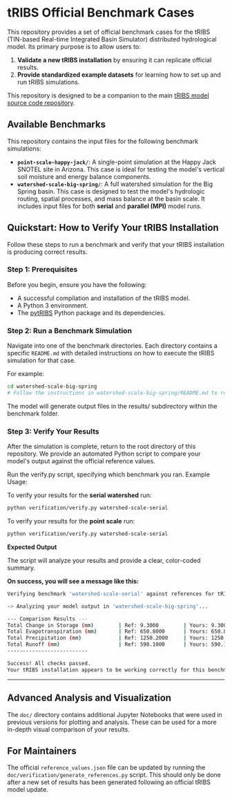 # tRIBS Official Benchmark Cases

This repository provides a set of official benchmark cases for the tRIBS (TIN-based Real-time Integrated Basin Simulator) distributed hydrological model. Its primary purpose is to allow users to:

1.  **Validate a new tRIBS installation** by ensuring it can replicate official results.
2.  **Provide standardized example datasets** for learning how to set up and run tRIBS simulations.

This repository is designed to be a companion to the main [tRIBS model source code repository](https://github.com/tRIBS-Model/tRIBS).

## Available Benchmarks

This repository contains the input files for the following benchmark simulations:

*   **`point-scale-happy-jack/`**: A single-point simulation at the Happy Jack SNOTEL site in Arizona. This case is ideal for testing the model's vertical soil moisture and energy balance components.
*   **`watershed-scale-big-spring/`**: A full watershed simulation for the Big Spring basin. This case is designed to test the model's hydrologic routing, spatial processes, and mass balance at the basin scale. It includes input files for both **serial** and **parallel (MPI)** model runs.

## Quickstart: How to Verify Your tRIBS Installation

Follow these steps to run a benchmark and verify that your tRIBS installation is producing correct results.

### Step 1: Prerequisites

Before you begin, ensure you have the following:

*   A successful compilation and installation of the tRIBS model.
*   A Python 3 environment.
*   The [pytRIBS](https://github.com/tRIBS-Model/pytRIBS) Python package and its dependencies.

### Step 2: Run a Benchmark Simulation

Navigate into one of the benchmark directories. Each directory contains a specific `README.md` with detailed instructions on how to execute the tRIBS simulation for that case.

For example:
```bash
cd watershed-scale-big-spring
# Follow the instructions in watershed-scale-big-spring/README.md to run the model
```
The model will generate output files in the results/ subdirectory within the benchmark folder.

### Step 3: Verify Your Results

After the simulation is complete, return to the root directory of this repository. We provide an automated Python script to compare your model's output against the official reference values.

Run the verify.py script, specifying which benchmark you ran.
Example Usage:

To verify your results for the **serial watershed** run:
```bash
python verification/verify.py watershed-scale-serial
```
To verify your results for the **point scale** run:
```bash
python verification/verify.py watershed-scale-serial
```
**Expected Output**

The script will analyze your results and provide a clear, color-coded summary.

**On success, you will see a message like this:**
```bash
Verifying benchmark 'watershed-scale-serial' against references for tRIBS v5.3.0...

-> Analyzing your model output in 'watershed-scale-big-spring'...

--- Comparison Results ---
Total Change in Storage (mm)        | Ref: 9.3000        | Yours: 9.3000        | [PASS]
Total Evapotranspiration (mm)       | Ref: 650.8000      | Yours: 650.8000      | [PASS]
Total Precipitation (mm)            | Ref: 1250.2000     | Yours: 1250.2000     | [PASS]
Total Runoff (mm)                   | Ref: 590.1000      | Yours: 590.1000      | [PASS]
--------------------------

Success! All checks passed.
Your tRIBS installation appears to be working correctly for this benchmark.
```


---

## Advanced Analysis and Visualization

The `doc/` directory contains additional Jupyter Notebooks that were used in previous versions for plotting and analysis. These can be used for a more in-depth visual comparison of your results.

## For Maintainers

The official `reference_values.json` file can be updated by running the `doc/verification/generate_references.py` script. This should only be done after a new set of results has been generated following an official tRIBS model update.
